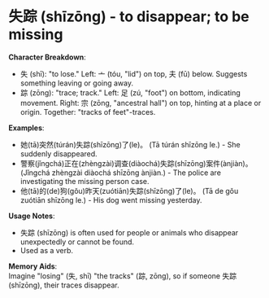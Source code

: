 # **失踪 (shīzōng) - to disappear; to be missing**

**Character Breakdown**:  
- 失 (shī): "to lose." Left: 亠 (tóu, "lid") on top, 夫 (fū) below. Suggests something leaving or going away.  
- 踪 (zōng): "trace; track." Left: 足 (zú, "foot") on bottom, indicating movement. Right: 宗 (zōng, "ancestral hall") on top, hinting at a place or origin. Together: "tracks of feet"-traces.

**Examples**:  
- 她(tā)突然(túrán)失踪(shīzōng)了(le)。 (Tā túrán shīzōng le.) - She suddenly disappeared.  
- 警察(jǐngchá)正在(zhèngzài)调查(diàochá)失踪(shīzōng)案件(ànjiàn)。 (Jǐngchá zhèngzài diàochá shīzōng ànjiàn.) - The police are investigating the missing person case.  
- 他(tā)的(de)狗(gǒu)昨天(zuótiān)失踪(shīzōng)了(le)。 (Tā de gǒu zuótiān shīzōng le.) - His dog went missing yesterday.

**Usage Notes**:  
- 失踪 (shīzōng) is often used for people or animals who disappear unexpectedly or cannot be found.  
- Used as a verb.

**Memory Aids**:  
Imagine "losing" (失, shī) "the tracks" (踪, zōng), so if someone 失踪 (shīzōng), their traces disappear.